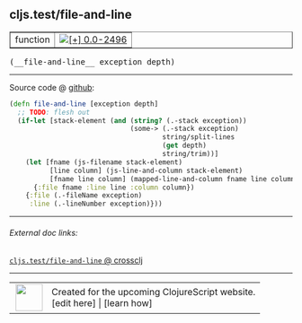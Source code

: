 ## cljs.test/file-and-line



 <table border="1">
<tr>
<td>function</td>
<td><a href="https://github.com/cljsinfo/cljs-api-docs/tree/0.0-2496"><img valign="middle" alt="[+] 0.0-2496" title="Added in 0.0-2496" src="https://img.shields.io/badge/+-0.0--2496-lightgrey.svg"></a> </td>
</tr>
</table>


 <samp>
(__file-and-line__ exception depth)<br>
</samp>

---







Source code @ [github](https://github.com/clojure/clojurescript/blob/r3148/src/cljs/cljs/test.cljs#L374-L386):

```clj
(defn file-and-line [exception depth]
  ;; TODO: flesh out
  (if-let [stack-element (and (string? (.-stack exception))
                              (some-> (.-stack exception)
                                      string/split-lines
                                      (get depth)
                                      string/trim))]
    (let [fname (js-filename stack-element)
          [line column] (js-line-and-column stack-element)
          [fname line column] (mapped-line-and-column fname line column)]
      {:file fname :line line :column column})
    {:file (.-fileName exception)
     :line (.-lineNumber exception)}))
```

<!--
Repo - tag - source tree - lines:

 <pre>
clojurescript @ r3148
└── src
    └── cljs
        └── cljs
            └── <ins>[test.cljs:374-386](https://github.com/clojure/clojurescript/blob/r3148/src/cljs/cljs/test.cljs#L374-L386)</ins>
</pre>

-->

---



###### External doc links:

[`cljs.test/file-and-line` @ crossclj](http://crossclj.info/fun/cljs.test.cljs/file-and-line.html)<br>

---

 <table>
<tr><td>
<img valign="middle" align="right" width="48px" src="http://i.imgur.com/Hi20huC.png">
</td><td>
Created for the upcoming ClojureScript website.<br>
[edit here] | [learn how]
</td></tr></table>

[edit here]:https://github.com/cljsinfo/cljs-api-docs/blob/master/cljsdoc/cljs.test/file-and-line.cljsdoc
[learn how]:https://github.com/cljsinfo/cljs-api-docs/wiki/cljsdoc-files

<!--

This information was too distracting to show to readers, but I'll leave it
commented here since it is helpful to:

- pretty-print the data used to generate this document
- and show how to retrieve that data



The API data for this symbol:

```clj
{:ns "cljs.test",
 :name "file-and-line",
 :type "function",
 :signature ["[exception depth]"],
 :source {:code "(defn file-and-line [exception depth]\n  ;; TODO: flesh out\n  (if-let [stack-element (and (string? (.-stack exception))\n                              (some-> (.-stack exception)\n                                      string/split-lines\n                                      (get depth)\n                                      string/trim))]\n    (let [fname (js-filename stack-element)\n          [line column] (js-line-and-column stack-element)\n          [fname line column] (mapped-line-and-column fname line column)]\n      {:file fname :line line :column column})\n    {:file (.-fileName exception)\n     :line (.-lineNumber exception)}))",
          :title "Source code",
          :repo "clojurescript",
          :tag "r3148",
          :filename "src/cljs/cljs/test.cljs",
          :lines [374 386]},
 :full-name "cljs.test/file-and-line",
 :full-name-encode "cljs.test/file-and-line",
 :history [["+" "0.0-2496"]]}

```

Retrieve the API data for this symbol:

```clj
;; from Clojure REPL
(require '[clojure.edn :as edn])
(-> (slurp "https://raw.githubusercontent.com/cljsinfo/cljs-api-docs/catalog/cljs-api.edn")
    (edn/read-string)
    (get-in [:symbols "cljs.test/file-and-line"]))
```

-->

